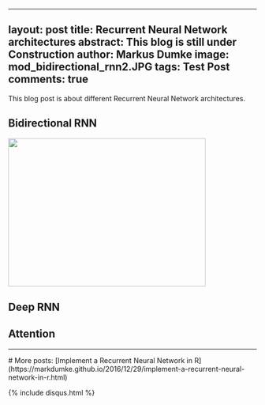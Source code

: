  ---
layout: post
title: Recurrent Neural Network architectures
abstract: This blog is still under Construction
author: Markus Dumke
image: mod_bidirectional_rnn2.JPG
tags: Test Post
comments: true
---

This blog post is about different Recurrent Neural Network architectures.

## Bidirectional RNN

<img src="{{ site.url }}/assets/mod_bidirectional_rnn2.JPG" width="400" height="300" />

## Deep RNN

## Attention

<hr>
# More posts:
[Implement a Recurrent Neural Network in R](https://markdumke.github.io/2016/12/29/implement-a-recurrent-neural-network-in-r.html)

{% include disqus.html %}
